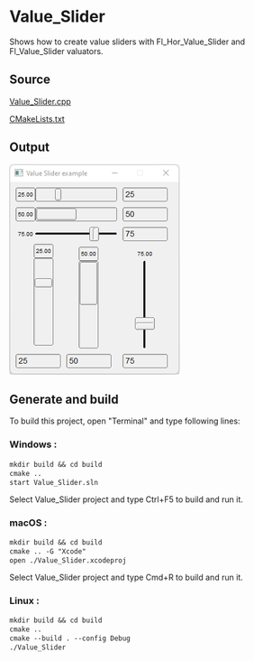 # Value_Slider

Shows how to create value sliders with Fl_Hor_Value_Slider and Fl_Value_Slider valuators.

## Source

[Value_Slider.cpp](Value_Slider.cpp)

[CMakeLists.txt](CMakeLists.txt)

## Output

![output](../../../docs/Pictures/Examples/Value_Slider.png)

## Generate and build

To build this project, open "Terminal" and type following lines:

### Windows :

``` shell
mkdir build && cd build
cmake .. 
start Value_Slider.sln
```

Select Value_Slider project and type Ctrl+F5 to build and run it.

### macOS :

``` shell
mkdir build && cd build
cmake .. -G "Xcode"
open ./Value_Slider.xcodeproj
```

Select Value_Slider project and type Cmd+R to build and run it.

### Linux :

``` shell
mkdir build && cd build
cmake .. 
cmake --build . --config Debug
./Value_Slider
```
